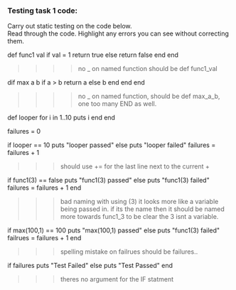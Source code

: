 ### Testing task 1 code:

  Carry out static testing on the code below.  
  Read through the code.  Highlight any errors you can see without correcting them.

 
def func1 val 
  if val = 1
  return true
  else
  return false
  end
end
>>>> no _ on named function should be def func1_val
  
dif max a b
  if a > b
      return a 
  else
  b
  end 
end 
end 
>>>> no _ on named function, should be def max_a_b, one too many END as well.
  
def looper 
  for i in 1..10
  puts i
  end
end
 
failures = 0 
 
if looper == 10 
  puts "looper passed"
else
  puts "looper failed"
  failures = failures + 1
>>> should use += for the last line next to the current +
 
  
if func1(3) == false
  puts "func1(3) passed"
else
  puts "func1(3) failed"
  failures = failures + 1
end 
>>> bad naming with using (3) it looks more like a variable being passed in. if its the name then it should be named more towards func1_3 to be clear the 3 isnt a variable. 
  
if max(100,1) == 100 
  puts "max(100,1) passed"
else
  puts "func1(3) failed"
  failrues = failures + 1
end
>>> spelling mistake on failrues should be failures.. 
  
if failures 
  puts "Test Failed"
else
  puts "Test Passed"
end
>>> theres no argument for the IF statment 

